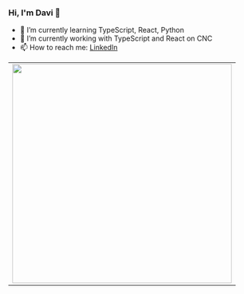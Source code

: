 ### Hi, I'm Davi 👋

- 🌱 I’m currently learning TypeScript, React, Python
- 🔭 I’m currently working with TypeScript and React on CNC
- 📫 How to reach me: [LinkedIn](https://www.linkedin.com/in/davi-ghiggino)
<!--
- 👯 I’m looking to collaborate on ChatAnalyse
- 🔭 I’m currently working on ...
- 🤔 I’m looking for help with ...
- 💬 Ask me about ...
- ⚡ Fun fact: ...
-->
<center>
    <table align="center">
      <tr>
          <td>
              <img width="440px" align="center" src="https://github-readme-stats.vercel.app/api?username=GhigginoD&count_private=true&hide_border=true&show_icons=true&hide=issues,contribs" />
          </td>
      </tr>  
    </table>
</center>

